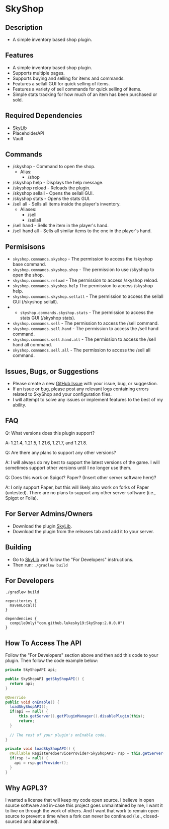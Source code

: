 # SkyShop
## Description
* A simple inventory based shop plugin.
## Features
* A simple inventory based shop plugin.
* Supports multiple pages.
* Supports buying and selling for items and commands.
* Features a sellall GUI for quick selling of items.
* Features a variety of sell commands for quick selling of items.
* Simple stats tracking for how much of an item has been purchased or sold.
## Required Dependencies
* [SkyLib](https://github.com/lukesky19/SkyLib)
* PlaceholderAPI
* Vault
## Commands
- /skyshop - Command to open the shop.
  - Alias: 
    - /shop
- /skyshop help - Displays the help message.
- /skyshop reload - Reloads the plugin.
- /skyshop sellall - Opens the sellall GUI.
- /skyshop stats - Opens the stats GUI.
- /sell all - Sells all items inside the player's inventory.
  - Aliases: 
    - /sell
    - /sellall 
- /sell hand - Sells the item in the player's hand.
- /sell hand all - Sells all similar items to the one in the player's hand.
 
## Permisisons
- `skyshop.commands.skyshop` - The permission to access the /skyshop base command.
- `skyshop.commands.skyshop.shop` - The permission to use /skyshop to open the shop.
- `skyshop.commands.reload` - The permission to access /skyshop reload.
- `skyshop.commands.skyshop.help` The permission to access /skyshop help.
- `skyshop.commands.skyshop.sellall` - The permission to access the sellall GUI (/skyshop sellall).
- - `skyshop.commands.skyshop.stats` - The permission to access the stats GUI (/skyshop stats).
- `skyshop.commands.sell` - The permission to access the /sell command.
- `skyshop.commands.sell.hand` - The permission to access the /sell hand command.
- `skyshop.commands.sell.hand.all` - The permission to access the /sell hand all command.
- `skyshop.commands.sell.all` - The permission to access the /sell all command.

## Issues, Bugs, or Suggestions
* Please create a new [GitHub Issue](https://github.com/lukesky19/SkyShop/issues) with your issue, bug, or suggestion.
* If an issue or bug, please post any relevant logs containing errors related to SkyShop and your configuration files.
* I will attempt to solve any issues or implement features to the best of my ability.

## FAQ
Q: What versions does this plugin support?

A: 1.21.4, 1.21.5, 1.21.6, 1.21.7, and 1.21.8.

Q: Are there any plans to support any other versions?

A: I will always do my best to support the latest versions of the game. I will sometimes support other versions until I no longer use them.

Q: Does this work on Spigot? Paper? (Insert other server software here)?

A: I only support Paper, but this will likely also work on forks of Paper (untested). There are no plans to support any other server software (i.e., Spigot or Folia).

## For Server Admins/Owners
* Download the plugin [SkyLib](https://github.com/lukesky19/SkyLib/releases).
* Download the plugin from the releases tab and add it to your server.

## Building
* Go to [SkyLib](https://github.com/lukesky19/SkyLib) and follow the "For Developers" instructions.
* Then run:
  ```./gradlew build```

## For Developers
```./gradlew build```

```koitlin
repositories {
  mavenLocal()
}
```

```koitlin
dependencies {
  compileOnly("com.github.lukesky19:SkyShop:2.0.0.0")
}
```

## How To Access The API
Follow the "For Developers" section above and then add this code to your plugin.
Then follow the code example below:

```java
private SkyShopAPI api;

public SkyShopAPI getSkyShopAPI() {
  return api;
}

@Override
public void onEnable() {
  loadSkyShopAPI();
  if(api == null) {
      this.getServer().getPluginManager().disablePlugin(this);
      return;
  }
  
  // The rest of your plugin's onEnable code.
}

private void loadSkyShopAPI() {
  @Nullable RegisteredServiceProvider<SkyShopAPI> rsp = this.getServer().getServicesManager().getRegistration(SkyShopAPI.class);
  if(rsp != null) {
    api = rsp.getProvider();
  }
}
```

## Why AGPL3?
I wanted a license that will keep my code open source. I believe in open source software and in-case this project goes unmaintained by me, I want it to live on through the work of others. And I want that work to remain open source to prevent a time when a fork can never be continued (i.e., closed-sourced and abandoned).
